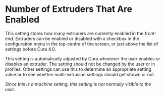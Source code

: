 Number of Extruders That Are Enabled
====
This setting stores how many extruders are currently enabled in the front-end. Extruders can be enabled or disabled with a checkbox in the configuration menu in the top-centre of the screen, or just above the list of settings before Cura 4.0.

This setting is automatically adjusted by Cura whenever the user enables or disables an extruder. The setting should not be changed by the user or in profiles. Other settings can use this to determine an appropriate setting value or to see whether multi-extrusion settings should get shown or not.

*Since this is a machine setting, this setting is not normally visible to the user.*